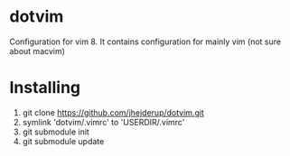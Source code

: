 # dotvim
Configuration for vim 8. It contains configuration for mainly vim (not sure about macvim)

# Installing

1. git clone https://github.com/jhejderup/dotvim.git
2. symlink 'dotvim/.vimrc' to 'USERDIR/.vimrc'
3. git submodule init
4. git submodule update 

